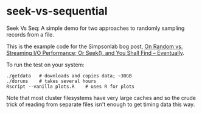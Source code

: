 # seek-vs-sequential

Seek Vs Seq: A simple demo for two approaches to randomly sampling records 
from a file.  

This is the example code for the Simpsonlab bog post, [On Random vs. Streaming I/O Performance; Or Seek(), and You Shall Find – Eventually](http://simpsonlab.github.io/2015/05/19/io-performance/).  

To run the test on your system:

```
./getdata   # downloads and copies data; ~30GB
./doruns    # takes several hours
Rscript --vanilla plots.R    # uses R for plots
```

Note that most cluster filesystems have very large caches and so the crude trick of reading from separate files isn't enough to get timing data this way.
